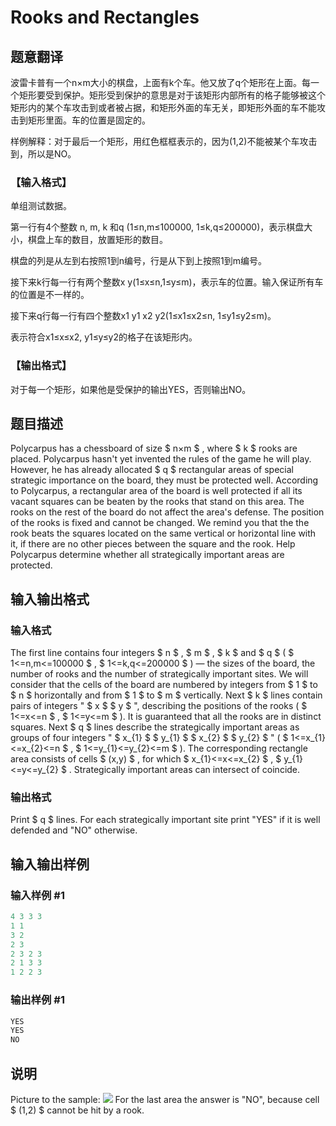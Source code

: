 # Rooks and Rectangles

## 题意翻译

波雷卡普有一个n×m大小的棋盘，上面有k个车。他又放了q个矩形在上面。每一个矩形要受到保护。矩形受到保护的意思是对于该矩形内部所有的格子能够被这个矩形内的某个车攻击到或者被占据，和矩形外面的车无关，即矩形外面的车不能攻击到矩形里面。车的位置是固定的。

样例解释：对于最后一个矩形，用红色框框表示的，因为(1,2)不能被某个车攻击到，所以是NO。

### 【输入格式】

单组测试数据。

第一行有4个整数 n, m, k 和q (1≤n,m≤100000, 1≤k,q≤200000)，表示棋盘大小，棋盘上车的数目，放置矩形的数目。

棋盘的列是从左到右按照1到n编号，行是从下到上按照1到m编号。

接下来k行每一行有两个整数x y(1≤x≤n,1≤y≤m)，表示车的位置。输入保证所有车的位置是不一样的。

接下来q行每一行有四个整数x1 y1 x2 y2(1≤x1≤x2≤n, 1≤y1≤y2≤m)。

表示符合x1≤x≤x2, y1≤y≤y2的格子在该矩形内。

### 【输出格式】

对于每一个矩形，如果他是受保护的输出YES，否则输出NO。

## 题目描述

Polycarpus has a chessboard of size $ n×m $ , where $ k $ rooks are placed. Polycarpus hasn't yet invented the rules of the game he will play. However, he has already allocated $ q $ rectangular areas of special strategic importance on the board, they must be protected well. According to Polycarpus, a rectangular area of ​​the board is well protected if all its vacant squares can be beaten by the rooks that stand on this area. The rooks on the rest of the board do not affect the area's defense. The position of the rooks is fixed and cannot be changed. We remind you that the the rook beats the squares located on the same vertical or horizontal line with it, if there are no other pieces between the square and the rook. Help Polycarpus determine whether all strategically important areas are protected.

## 输入输出格式

### 输入格式

The first line contains four integers $ n $ , $ m $ , $ k $ and $ q $ ( $ 1<=n,m<=100000 $ , $ 1<=k,q<=200000 $ ) — the sizes of the board, the number of rooks and the number of strategically important sites. We will consider that the cells of the board are numbered by integers from $ 1 $ to $ n $ horizontally and from $ 1 $ to $ m $ vertically. Next $ k $ lines contain pairs of integers " $ x $ $ y $ ", describing the positions of the rooks ( $ 1<=x<=n $ , $ 1<=y<=m $ ). It is guaranteed that all the rooks are in distinct squares. Next $ q $ lines describe the strategically important areas as groups of four integers " $ x_{1} $ $ y_{1} $ $ x_{2} $ $ y_{2} $ " ( $ 1<=x_{1}<=x_{2}<=n $ , $ 1<=y_{1}<=y_{2}<=m $ ). The corresponding rectangle area consists of cells $ (x,y) $ , for which $ x_{1}<=x<=x_{2} $ , $ y_{1}<=y<=y_{2} $ . Strategically important areas can intersect of coincide.

### 输出格式

Print $ q $ lines. For each strategically important site print "YES" if it is well defended and "NO" otherwise.

## 输入输出样例

### 输入样例 #1

```cpp
4 3 3 3
1 1
3 2
2 3
2 3 2 3
2 1 3 3
1 2 2 3

```
### 输出样例 #1

```cpp
YES
YES
NO

```
## 说明

Picture to the sample: ![](https://cdn.luogu.com.cn/upload/vjudge_pic/CF524E/c58f8346c9387e68fa79695b77d51d76a2899f31.png) For the last area the answer is "NO", because cell $ (1,2) $ cannot be hit by a rook.

